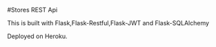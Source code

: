 #Stores REST Api

This is built with Flask,Flask-Restful,Flask-JWT and Flask-SQLAlchemy

Deployed on Heroku.
